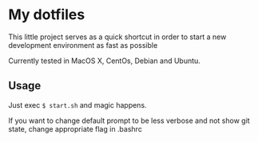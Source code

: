 # My dotfiles

This little project serves as a quick shortcut in order to start a new development environment as fast as possible

Currently tested in MacOS X, CentOs, Debian and Ubuntu.

## Usage

Just exec `$ start.sh` and magic happens.

If you want to change default prompt to be less verbose and not show git state, change appropriate flag in .bashrc
